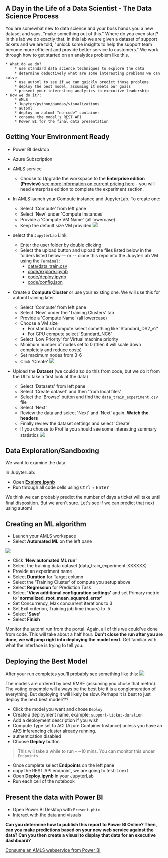 ## A Day in the Life of a Data Scientist  - The Data Science Process

You are somewhat new to data science and your boss hands you a new dataset and says, "make something out of this."  Where do you even start?  In this lab we do exactly that.  In this lab we are given a dataset of support tickets and we are told, "unlock some insights to help the support team become more efficient and provide better service to customers."  We work through how to get started on an analytics problem like this.  

    * What do we do?
        * use standard data science techniques to explore the data
        * determine deductively what are some interesting problems we can solve
        * use automl to see if we can quickly predict those problems
        * deploy the best model, assuming it meets our goals
        * present your interesting analytics to executive leadership
    * How we do it?:
        * AMLS
        * Jupyter/python/pandas/visualizations
        * automl
        * deploy an automl "no-code" container
        * consume the model's REST API 
        * Power BI for the final data presentation


## Getting Your Environment Ready

* Power BI desktop
* Azure Subscription
* AMLS service
  * Choose to Upgrade the workspace to the **Enterprise edition (Preview)** [see more information on current pricing here](https://azure.microsoft.com/en-us/pricing/details/machine-learning/) - you will need enterprise edition to complete the experiment section.
* In AMLS launch your Compute instance and JupyterLab.  To create one:
    * Select 'Compute' from left pane
    * Select 'New' under 'Compute Instances'
    * Provide a 'Compute VM Name' (all lowercase)
    * Keep the default size VM provided
![](./img/1.png)
* select the `JupyterLab` Link
    * Enter the user folder by double clicking
    * Select the upload button and upload the files listed below in the folders listed below -- or -- clone this repo into the JupyterLab VM using the `Terminal`:
        * [data/data_train.csv](data/data_train.csv)
        * [code/explore.ipynb](code/explore.ipynb)
        * [code/deploy.ipynb](code/deploy.ipynb)
        * [code/config.json](code/config.json)
* Create a **Compute Cluster** or use your existing one.  We will use this for automl training later
    * Select 'Compute' from left pane
    * Select 'New' under the 'Training Clusters' tab
    * Provide a 'Compute Name' (all lowercase)
    * Choose a VM size
        * For standard compute select something like 'Standard_DS2_v2'
        * For GPU compute select 'Standard_NC6'
    * Select 'Low Priority' for Virtual machine priority
    * Minimum number of nodes set to 0 (then it will scale down completely and reduce costs)
    * Set maximum nodes from 3-6
    * Click 'Create'
![](./img/2.png)

* Upload the **Dataset** (we could also do this from code, but we do it from the UI to take a first look at the data)
    * Select 'Datasets' from left pane
    * Select 'Create dataset' and then 'from local files'
    * Select the 'Browse' button and find the `data_train_experiment.csv` file
    * Select 'Next'
    * Review the data and select 'Next' and 'Next' again.  **Watch the headers**
    * Finally review the dataset settings and select 'Create'
    * If you choose to Profile you should see some interesting summary statistics 
![](./img/3.png)

## Data Exploration/Sandboxing

We want to examine the data

In JupyterLab:

* Open [**Explore.ipynb**](code/explore.ipynb)
* Run through all code cells using <kbd>Ctrl</kbd> + <kbd>Enter</kbd>

We think we can probably predict the number of days a ticket will take until final disposition.  But we aren't sure.  Let's see if we can predict that next using automl

## Creating an ML algorithm

* Launch your AMLS workspace
* Select **Automated ML** on the left pane

![](./img/5.png)

* Click **'New automated ML run'**
* Select the training data dataset (data_train_experiment-XXXXXX)
* Provide an experiment name
* Select **Duration** for Target column
* Select the 'Training Cluster' of compute you setup above
* Select **Regression** for Prediction Task
* Select **'View additional configuration settings'** and set Primary metric to **'normalized_root_mean_squared_error'**
* Set Concurrency, Max concurrent iterations to 3
* Set Exit criterion, Training job time (hours) to .5
* Select **'Save'**
* Select **Finish**

Monitor the automl run from the portal.  Again, all of this we could've done from code.  This will take about a half hour.  **Don't close the run after you are done, we will jump right into deploying the model next.**  Get familiar with what the interface is trying to tell you.  

## Deploying the Best Model

After your run completes you'll probably see something like this:
![](./img/6.png)

The models are ordered by best RMSE (assuming you chose that metric).  The voting ensemble will always be the best b/c it is a conglomeration of everything.  But deploying it will likely be slow.  Perhaps it is best to just deploy the next best model???

* Click the model you want and chose `Deploy`
* Create a deployment name, example: `support-ticket-duration`
* Add a deployment description if you wish
* Compute Type set to ACI (Azure Container Instance) unless you have an AKS inferencing cluster already running.  
* authentication disabled
* Choose **Deploy** button

>This will take a while to run - ~10 mins.  You can monitor this under `Endpoints`


* Once complete select **Endpoints** on the left pane
* copy the REST API endpoint, we are going to test it next
* Open [**Deploy.ipynb**](code/deploy.ipynb) in your JupyterLab
* Run each cell of the notebook

## Present the data with Power BI

* Open Power BI Desktop with `Present.pbix`
* Interact with the data and visuals

**Can you determine how to publish this report to Power BI Online?  Then, can you make predictions based on your new web service against the data?  Can you then create a visual to display that data for an executive dashboard?**

[Consume an AMLS webservice from Power BI](https://docs.microsoft.com/en-us/azure/machine-learning/how-to-consume-web-service?tabs=python#consume-the-service-from-power-bi)
